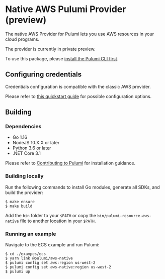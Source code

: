 # Native AWS Pulumi Provider (preview)

The native AWS Provider for Pulumi lets you use AWS resources in your cloud programs.

The provider is currently in private preview.

To use this package, please [install the Pulumi CLI first](https://pulumi.com/).

## Configuring credentials

Credentials configuration is compatible with the classic AWS provider.

Please refer to [this quickstart guide](
https://www.pulumi.com/docs/intro/cloud-providers/aws/setup/) for possible configuration options.

## Building

### Dependencies

- Go 1.16
- NodeJS 10.X.X or later
- Python 3.6 or later
- .NET Core 3.1

Please refer to [Contributing to Pulumi](https://github.com/pulumi/pulumi/blob/master/CONTRIBUTING.md) for installation
guidance.

### Building locally

Run the following commands to install Go modules, generate all SDKs, and build the provider:

```
$ make ensure
$ make build
```

Add the `bin` folder to your `$PATH` or copy the `bin/pulumi-resource-aws-native` file to another location in your `$PATH`.

### Running an example

Navigate to the ECS example and run Pulumi:

```
$ cd ./exampes/ecs
$ yarn link @pulumi/aws-native
$ pulumi config set aws:region us-west-2
$ pulumi config set aws-native:region us-west-2
$ pulumi up
``` 
